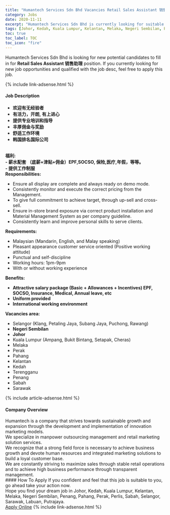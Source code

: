 ```yaml
---
title: "Humantech Services Sdn Bhd Vacancies Retail Sales Assistant 销售助理" 
category: Jobs 
date: 2020-11-11 
excerpt: "Humantech Services Sdn Bhd is currently looking for suitable person to fill in the Retail Sales Assistant 销售助理 which positioned at Johor, Kedah, Kuala Lumpur, Kelantan, Melaka, Negeri Sembilan, Penang, Pahang, Perak, Perlis, Sabah, Selangor, Sarawak, Labuan, Putrajaya" 
tags: [Johor, Kedah, Kuala Lumpur, Kelantan, Melaka, Negeri Sembilan, Penang, Pahang, Perak, Perlis, Sabah, Selangor, Sarawak, Labuan, Putrajaya] 
toc: true 
toc_label: TOC 
toc_icon: "fire" 
--- 
```


<p>Humantech Services Sdn Bhd is looking for new potential candidates to fill in for <b>Retail Sales Assistant 销售助理</b> position. If you currently looking for new job opportunities and qualified with the job desc, feel free to apply this job.
</p>{% include link-adsense.html %} 
<div><div><div><h4>Job Description</h4></div></div><div><div><span><div><ul><li><strong>&#27426;&#36814;&#26377;&#26080;&#32463;&#39564;&#32773;</strong></li><li><strong>&#26377;&#27963;&#21147;&#65292;&#24320;</strong><strong>&#26391;,</strong><strong>&#160;&#26377;&#19978;&#36827;&#24515;</strong></li><li><strong>&#25552;&#20379;&#19987;&#19994;&#22521;&#35757;&#21644;&#25351;&#23548;</strong><strong>&#160;</strong></li><li><strong>&#20016;&#21402;&#20323;&#37329;&#19982;&#22870;&#21169;</strong></li><li><strong>&#33298;&#36866;&#24037;&#20316;&#29615;&#22659;</strong></li><li><strong>&#38889;&#22269;&#25490;&#21517;&#22269;&#38469;&#20844;&#21496;</strong></li></ul><div><strong>&#8203;</strong></div><div><strong>&#31119;&#21033;:</strong></div><div><strong>&#8203;-&#160;</strong><strong><strong>&#34218;&#27700;&#37197;&#22871; &#65288;&#24213;&#34218;+&#27941;&#36148;+&#20323;&#37329;&#65289;EPF,SOCSO, &#20445;&#38505;,&#21307;&#30103;,&#24180;&#20551;&#65292;&#31561;&#31561;&#12290;</strong></strong></div><div><strong>- &#25552;&#20379;&#24037;&#20316;&#21046;&#26381;</strong></div><div><strong>Responsibilities:</strong></div><ul><li>Ensure all display are complete and always ready on demo mode.</li><li>Consistently monitor and execute the correct pricing from the Management.&#160;</li><li>To give full commitment to achieve target, through up-sell and cross-sell.</li><li>Ensure in-store brand exposure via correct product installation and Material Management System as per company guideline.</li><li>Consistently learn and improve personal skills to serve clients.</li></ul><div><strong>Requirements:</strong></div><ul><li>Malaysian (Mandarin, English, and Malay speaking)</li><li>Pleasant appearance customer service oriented (Positive working attitude)</li><li>Punctual and self-discipline</li><li>Working hours: 1pm-9pm</li><li>With or without working experience</li></ul><div><strong>Benefits:</strong></div><ul><li><strong>Attractive salary package (Basic + Allowances + Incentives) EPF, SOCSO, Insurance, Medical, Annual leave, etc</strong></li><li><strong>Uniform provided</strong></li><li><strong>International working environment</strong></li></ul><div><strong>Vacancies area:</strong></div><ul><li>Selangor (Klang, Petaling Jaya, Subang Jaya, Puchong, Rawang)</li><li><strong>Negeri Sembilan</strong></li><li><strong>Johor&#160;</strong></li><li>Kuala Lumpur (Ampang, Bukit Bintang, Setapak, Cheras)</li><li>Melaka</li><li>Perak</li><li>Pahang</li><li>Kelantan</li><li>Kedah</li><li>Terengganu</li><li>Penang</li><li>Sabah</li><li>Sarawak</li></ul></div></span></div></div></div> 
{% include article-adsense.html %} 
<div><div><div><h4>Company Overview</h4></div></div><div><div><span><div><div>
	Humantech is a company that strives towards sustainable growth and expansion through the development and implementation of innovation marketing models.</div>
<div>
<div>
		We specialize in manpower outsourcing management and retail marketing solution services.</div>
<div>
		We recognize that a strong field force is necessary to achieve business growth and devote human resources and integrated marketing solutions to build a loyal customer base.</div>
<div>
		We are constantly striving to maximize sales through stable retail operations and to achieve high business performance through transparent management.</div>
</div></div></span></div></div></div> 
#### How To Apply 
If you confident and feel that this job is suitable to you, go ahead take your action now. <br/> 
Hope you find your dream job in Johor, Kedah, Kuala Lumpur, Kelantan, Melaka, Negeri Sembilan, Penang, Pahang, Perak, Perlis, Sabah, Selangor, Sarawak, Labuan, Putrajaya. <br/> 
<a href="https://www.jobstreet.com.my/en/job/retail-sales-assistant-销售助理-4421856?jobId=jobstreet-my-job-4421856&sectionRank=3&token=0~6dc242b6-0237-4553-a70d-8553491e8a50&fr=SRP%20View%20In%20New%20Ta" class="btn btn--info" target="_blank" rel="nofollow noopenner">Apply Online</a> 
{% include link-adsense.html %} 